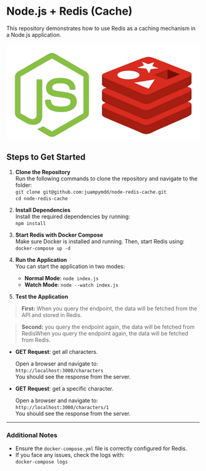 # Node.js + Redis (Cache)

This repository demonstrates how to use Redis as a caching mechanism in a Node.js application.

![Node.js + Redis](node-redis.png)

## Steps to Get Started

1. **Clone the Repository**  
   Run the following commands to clone the repository and navigate to the folder:  
   `git clone git@github.com:juampymdd/node-redis-cache.git`  
   `cd node-redis-cache`

2. **Install Dependencies**  
   Install the required dependencies by running:  
   `npm install`

3. **Start Redis with Docker Compose**  
   Make sure Docker is installed and running. Then, start Redis using:  
   `docker-compose up -d`

4. **Run the Application**  
   You can start the application in two modes:  

   - **Normal Mode**: `node index.js`  
   - **Watch Mode**: `node --watch index.js`

5. **Test the Application**

>**First:** When you query the endpoint, the data will be fetched from the API and stored in Redis.

>**Second:** you query the endpoint again, the data will be fetched from RedisWhen you query the endpoint again, the data will be fetched from Redis.


   - **GET Request**: get all characters.
     
     Open a browser and navigate to:  
     ```http://localhost:3000/characters```  
     You should see the response from the server.

- **GET Request**:  get a specific character.
    
    Open a browser and navigate to:  
    ```http://localhost:3000/characters/1```  
    You should see the response from the server.


    
---

### Additional Notes

- Ensure the `docker-compose.yml` file is correctly configured for Redis.  
- If you face any issues, check the logs with:  
  `docker-compose logs`
